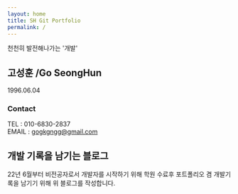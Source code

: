 ```yaml
---
layout: home
title: SH Git Portfolio
permalink: /
---
```


천천히 발전해나가는 '개발'

## 고성훈 /Go SeongHun
  1996.06.04
  
### Contact
  TEL : 010-6830-2837  
  EMAIL : gogkgngg@gmail.com

## 개발 기록을 남기는 블로그

22년 6월부터 비전공자로서 개발자를 시작하기 위해 학원 수료후 포트폴리오 겸 개발기록을 남기기 위해 위 블로그를 작성합니다.

